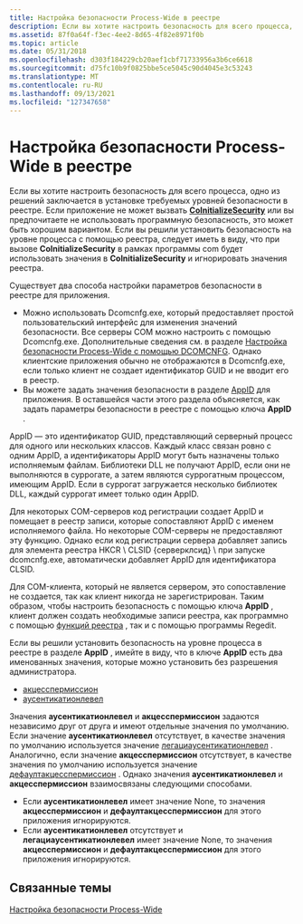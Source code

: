 ```yaml
---
title: Настройка безопасности Process-Wide в реестре
description: Если вы хотите настроить безопасность для всего процесса, одно из решений заключается в установке требуемых уровней безопасности в реестре.
ms.assetid: 87f0a64f-f3ec-4ee2-8d65-4f82e8971f0b
ms.topic: article
ms.date: 05/31/2018
ms.openlocfilehash: d303f184229cb20aef1cbf71733956a3b6ce6618
ms.sourcegitcommit: d75fc10b9f0825bbe5ce5045c90d4045e3c53243
ms.translationtype: MT
ms.contentlocale: ru-RU
ms.lasthandoff: 09/13/2021
ms.locfileid: "127347658"
---
```

# <a name="setting-process-wide-security-through-the-registry"></a>Настройка безопасности Process-Wide в реестре

Если вы хотите настроить безопасность для всего процесса, одно из решений заключается в установке требуемых уровней безопасности в реестре. Если приложение не может вызвать [**CoInitializeSecurity**](/windows/desktop/api/combaseapi/nf-combaseapi-coinitializesecurity) или вы предпочитаете не использовать программную безопасность, это может быть хорошим вариантом. Если вы решили установить безопасность на уровне процесса с помощью реестра, следует иметь в виду, что при вызове **CoInitializeSecurity** в рамках программы com будет использовать значения в **CoInitializeSecurity** и игнорировать значения реестра.

Существует два способа настройки параметров безопасности в реестре для приложения.

-   Можно использовать Dcomcnfg.exe, который предоставляет простой пользовательский интерфейс для изменения значений безопасности. Все серверы COM можно настроить с помощью Dcomcnfg.exe. Дополнительные сведения см. в разделе [Настройка безопасности Process-Wide с помощью DCOMCNFG](setting-processwide-security-using-dcomcnfg.md). Однако клиентские приложения обычно не отображаются в Dcomcnfg.exe, если только клиент не создает идентификатор GUID и не вводит его в реестр.
-   Вы можете задать значения безопасности в разделе [AppID](appid-key.md) для приложения. В оставшейся части этого раздела объясняется, как задать параметры безопасности в реестре с помощью ключа **AppID** .

AppID — это идентификатор GUID, представляющий серверный процесс для одного или нескольких классов. Каждый класс связан ровно с одним AppID, а идентификаторы AppID могут быть назначены только исполняемым файлам. Библиотеки DLL не получают AppID, если они не выполняются в суррогате, а затем являются суррогатным процессом, имеющим AppID. Если в суррогат загружается несколько библиотек DLL, каждый суррогат имеет только один AppID.

Для некоторых COM-серверов код регистрации создает AppID и помещает в реестр записи, которые сопоставляют AppID с именем исполняемого файла. Но некоторые COM-серверы не предоставляют эту функцию. Однако если код регистрации сервера добавляет запись для элемента реестра HKCR \\ CLSID {серверклсид} \\ [](localserver32.md) при запуске dcomcnfg.exe, автоматически добавляет AppID для идентификатора CLSID.

Для COM-клиента, который не является сервером, это сопоставление не создается, так как клиент никогда не зарегистрирован. Таким образом, чтобы настроить безопасность с помощью ключа **AppID** , клиент должен создать необходимые записи реестра, как программно с помощью [функций реестра](/windows/desktop/SysInfo/registry-functions) , так и с помощью программы Regedit.

Если вы решили установить безопасность на уровне процесса в реестре в разделе **AppID** , имейте в виду, что в ключе **AppID** есть два именованных значения, которые можно установить без разрешения администратора.

-   [акцесспермиссион](accesspermission.md)
-   [аусентикатионлевел](authenticationlevel.md)

Значения **аусентикатионлевел** и **акцесспермиссион** задаются независимо друг от друга и имеют отдельные значения по умолчанию. Если значение **аусентикатионлевел** отсутствует, в качестве значения по умолчанию используется значение [легациаусентикатионлевел](legacyauthenticationlevel.md) . Аналогично, если значение **акцесспермиссион** отсутствует, в качестве значения по умолчанию используется значение [дефаултакцесспермиссион](defaultaccesspermission.md) . Однако значения **аусентикатионлевел** и **акцесспермиссион** взаимосвязаны следующими способами.

-   Если **аусентикатионлевел** имеет значение None, то значения **акцесспермиссион** и **дефаултакцесспермиссион** для этого приложения игнорируются.
-   Если **аусентикатионлевел** отсутствует и **легациаусентикатионлевел** имеет значение None, то значения **акцесспермиссион** и **дефаултакцесспермиссион** для этого приложения игнорируются.

## <a name="related-topics"></a>Связанные темы

<dl> <dt>

[Настройка безопасности Process-Wide](setting-processwide-security.md)
</dt> </dl>

 

 
